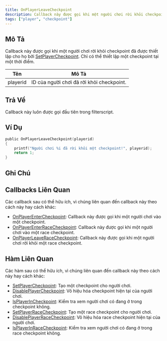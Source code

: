 ```yaml
---
title: OnPlayerLeaveCheckpoint
description: Callback này được gọi khi một người chơi rời khỏi checkpoint đã được thiết lập cho họ bởi SetPlayerCheckpoint.
tags: ["player", "checkpoint"]
---
```


## Mô Tả

Callback này được gọi khi một người chơi rời khỏi checkpoint đã được thiết lập cho họ bởi [SetPlayerCheckpoint](../functions/SetPlayerCheckpoint). Chỉ có thể thiết lập một checkpoint tại một thời điểm.

| Tên      | Mô Tả                                                                 |
| -------- | ----------------------------------------------------------------------- |
| playerid | ID của người chơi đã rời khỏi checkpoint.                             |

## Trả Về

Callback này luôn được gọi đầu tiên trong filterscript.

## Ví Dụ

```c
public OnPlayerLeaveCheckpoint(playerid)
{
    printf("Người chơi %i đã rời khỏi một checkpoint!", playerid);
    return 1;
}
```

## Ghi Chú

<TipNPCCallbacks />

## Callbacks Liên Quan

Các callback sau có thể hữu ích, vì chúng liên quan đến callback này theo cách này hay cách khác:

- [OnPlayerEnterCheckpoint](OnPlayerEnterCheckpoint): Callback này được gọi khi một người chơi vào một checkpoint.
- [OnPlayerEnterRaceCheckpoint](OnPlayerEnterRaceCheckpoint): Callback này được gọi khi một người chơi vào một race checkpoint.
- [OnPlayerLeaveRaceCheckpoint](OnPlayerLeaveRaceCheckpoint): Callback này được gọi khi một người chơi rời khỏi một race checkpoint.

## Hàm Liên Quan

Các hàm sau có thể hữu ích, vì chúng liên quan đến callback này theo cách này hay cách khác:

- [SetPlayerCheckpoint](../functions/SetPlayerCheckpoint): Tạo một checkpoint cho người chơi.
- [DisablePlayerCheckpoint](../functions/DisablePlayerCheckpoint): Vô hiệu hóa checkpoint hiện tại của người chơi.
- [IsPlayerInCheckpoint](../functions/IsPlayerInCheckpoint): Kiểm tra xem người chơi có đang ở trong checkpoint không.
- [SetPlayerRaceCheckpoint](../functions/SetPlayerRaceCheckpoint): Tạo một race checkpoint cho người chơi.
- [DisablePlayerRaceCheckpoint](../functions/DisablePlayerRaceCheckpoint): Vô hiệu hóa race checkpoint hiện tại của người chơi.
- [IsPlayerInRaceCheckpoint](../functions/IsPlayerInRaceCheckpoint): Kiểm tra xem người chơi có đang ở trong race checkpoint không.